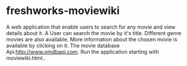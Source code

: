 # freshworks-moviewiki
 A web application that enable users to search for any movie and view details about it.
 A User can search the movie by it's title.
 Different genre movies are also available.
 More information about the chosen movie is available by clicking on it.
 The movie database Api:http://www.omdbapi.com.
 Run the application starting with moviewiki.html..
